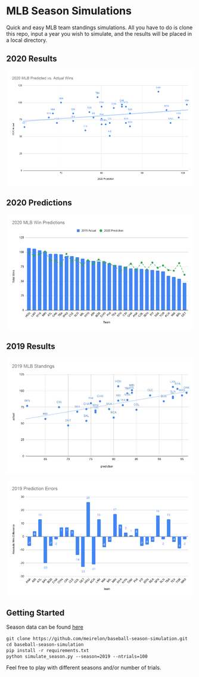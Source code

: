 # MLB Season Simulations

Quick and easy MLB team standings simulations. All you have to do is clone this repo, input a year you wish to simulate, and the results will be placed in a local directory.

## 2020 Results
![alt text](https://raw.githubusercontent.com/meirelon/baseball-season-simulation/master/imgs/results_2020.png)

## 2020 Predictions
![alt text](https://raw.githubusercontent.com/meirelon/baseball-season-simulation/master/imgs/predictions_2020.png)

## 2019 Results

![alt text](https://raw.githubusercontent.com/meirelon/baseball-season-simulation/master/imgs/results_2019.png)

![alt text](https://raw.githubusercontent.com/meirelon/baseball-season-simulation/master/imgs/results_2019_errors.png)

## Getting Started

Season data can be found [here](https://www.retrosheet.org/schedule/index.html)
```
git clone https://github.com/meirelon/baseball-season-simulation.git
cd baseball-season-simulation
pip install -r requirements.txt
python simulate_season.py --season=2019 --ntrials=100
```

Feel free to play with different seasons and/or number of trials.

